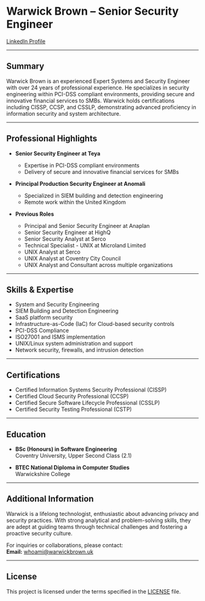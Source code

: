 # Warwick Brown – Senior Security Engineer

[LinkedIn Profile](https://www.linkedin.com/in/warwick-brown-1a66a58)

---

## Summary

Warwick Brown is an experienced Expert Systems and Security Engineer with over 24 years of professional experience. He specializes in security engineering within PCI-DSS compliant environments, providing secure and innovative financial services to SMBs. Warwick holds certifications including CISSP, CCSP, and CSSLP, demonstrating advanced proficiency in information security and system architecture.

---

## Professional Highlights

- **Senior Security Engineer at Teya**  
  - Expertise in PCI-DSS compliant environments  
  - Delivery of secure and innovative financial services for SMBs

- **Principal Production Security Engineer at Anomali**  
  - Specialized in SIEM building and detection engineering  
  - Remote work within the United Kingdom

- **Previous Roles**  
  - Principal and Senior Security Engineer at Anaplan  
  - Senior Security Engineer at HighQ  
  - Senior Security Analyst at Serco  
  - Technical Specialist - UNIX at Microland Limited  
  - UNIX Analyst at Serco  
  - UNIX Analyst at Coventry City Council  
  - UNIX Analyst and Consultant across multiple organizations  

---

## Skills & Expertise

- System and Security Engineering
- SIEM Building and Detection Engineering
- SaaS platform security
- Infrastructure-as-Code (IaC) for Cloud-based security controls
- PCI-DSS Compliance
- ISO27001 and ISMS implementation
- UNIX/Linux system administration and support
- Network security, firewalls, and intrusion detection

---

## Certifications

- Certified Information Systems Security Professional (CISSP)
- Certified Cloud Security Professional (CCSP)
- Certified Secure Software Lifecycle Professional (CSSLP)
- Certified Security Testing Professional (CSTP)

---

## Education

- **BSc (Honours) in Software Engineering**  
  Coventry University, Upper Second Class (2.1)

- **BTEC National Diploma in Computer Studies**  
  Warwickshire College

---

## Additional Information

Warwick is a lifelong technologist, enthusiastic about advancing privacy and security practices. With strong analytical and problem-solving skills, they are adept at guiding teams through technical challenges and fostering a proactive security culture.

For inquiries or collaborations, please contact:  
**Email:** [whoami@warwickbrown.uk](mailto:whoami@warwickbrown.uk)

---

## License

This project is licensed under the terms specified in the [LICENSE](https://github.com/moonman81/whoami/blob/main/LICENSE.md) file.

